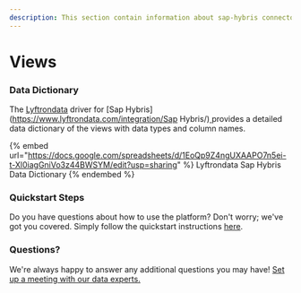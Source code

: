 ```yaml
---
description: This section contain information about sap-hybris connector views information
---
```


# Views

### Data Dictionary

The [Lyftrondata](https://www.lyftrondata.com/) driver for [Sap Hybris](https://www.lyftrondata.com/integration/Sap Hybris/)[ ](https://www.lyftrondata.com/integration/sap-hybris/)provides a detailed data dictionary of the views with data types and column names.

{% embed url="https://docs.google.com/spreadsheets/d/1EoQp9Z4ngUXAAPO7n5ei-t-Xl0iagGniVo3z44BWSYM/edit?usp=sharing" %}
Lyftrondata Sap Hybris Data Dictionary
{% endembed %}

### Quickstart Steps

Do you have questions about how to use the platform? Don't worry; we've got you covered. Simply follow the quickstart instructions [here](../../../../quickstart-steps.md).

### Questions? <a href="#questions" id="questions"></a>

We're always happy to answer any additional questions you may have! [Set up a meeting with our data experts.](https://www.lyftrondata.com/book-a-meeting/)


